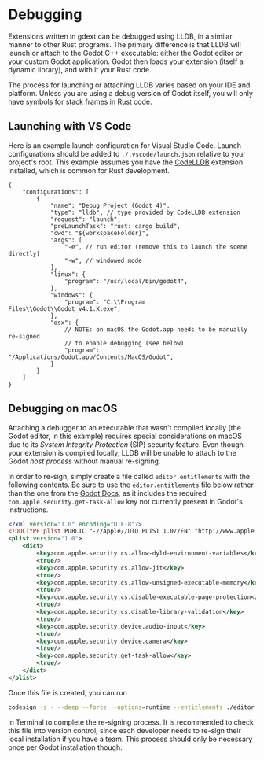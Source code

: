# Debugging

Extensions written in gdext can be debugged using LLDB, in a similar manner to other Rust programs. The primary difference is that LLDB will
launch or attach to the Godot C++ executable: either the Godot editor or your custom Godot application. 
Godot then loads your extension (itself a dynamic library), and with it your Rust code.

The process for launching or attaching LLDB varies based on your IDE and platform. Unless you are using a debug version of Godot itself,
you will only have symbols for stack frames in Rust code.

## Launching with VS Code

Here is an example launch configuration for Visual Studio Code. Launch configurations should be added to  `./.vscode/launch.json` relative 
to your project's root. This example assumes you have the [CodeLLDB](https://marketplace.visualstudio.com/items?itemName=vadimcn.vscode-lldb) extension installed, which is common for Rust development. 

```jsonc
{
    "configurations": [
        {
            "name": "Debug Project (Godot 4)",
            "type": "lldb", // type provided by CodeLLDB extension
            "request": "launch",
            "preLaunchTask": "rust: cargo build",
            "cwd": "${workspaceFolder}",
            "args": [
                "-e", // run editor (remove this to launch the scene directly)
                "-w", // windowed mode
            ],
            "linux": {
                "program": "/usr/local/bin/godot4",
            },
            "windows": {
                "program": "C:\\Program Files\\Godot\\Godot_v4.1.X.exe",
            },
            "osx": {
                // NOTE: on macOS the Godot.app needs to be manually re-signed 
                // to enable debugging (see below)
                "program": "/Applications/Godot.app/Contents/MacOS/Godot",
            }
        }
    ]
}
```

## Debugging on macOS

Attaching a debugger to an executable that wasn't compiled locally (the Godot editor, in this example) requires special considerations on macOS 
due to its _System Integrity Protection_ (SIP) security feature. Even though your extension is compiled locally, LLDB will be unable to attach 
to the Godot _host process_ without manual re-signing.

In order to re-sign, simply create a file called `editor.entitlements` with the following contents. Be sure to use the `editor.entitlements` file
below rather than the one from the [Godot Docs](https://docs.godotengine.org/en/stable/contributing/development/debugging/macos_debug.html), 
as it includes the required `com.apple.security.get-task-allow` key not currently present in Godot's instructions.

```xml
<?xml version="1.0" encoding="UTF-8"?>
<!DOCTYPE plist PUBLIC "-//Apple//DTD PLIST 1.0//EN" "http://www.apple.com/DTDs/PropertyList-1.0.dtd">
<plist version="1.0">
    <dict>
        <key>com.apple.security.cs.allow-dyld-environment-variables</key>
        <true/>
        <key>com.apple.security.cs.allow-jit</key>
        <true/>
        <key>com.apple.security.cs.allow-unsigned-executable-memory</key>
        <true/>
        <key>com.apple.security.cs.disable-executable-page-protection</key>
        <true/>
        <key>com.apple.security.cs.disable-library-validation</key>
        <true/>
        <key>com.apple.security.device.audio-input</key>
        <true/>
        <key>com.apple.security.device.camera</key>
        <true/>
        <key>com.apple.security.get-task-allow</key>
        <true/>
    </dict>
</plist>
```

Once this file is created, you can run 
```bash
codesign -s - --deep --force --options=runtime --entitlements ./editor.entitlements /Applications/Godot.app
```
in Terminal to complete the re-signing process. It is recommended to check this file into version control, since each developer needs to
re-sign their local installation if you have a team. This process should only be necessary once per Godot installation though.
